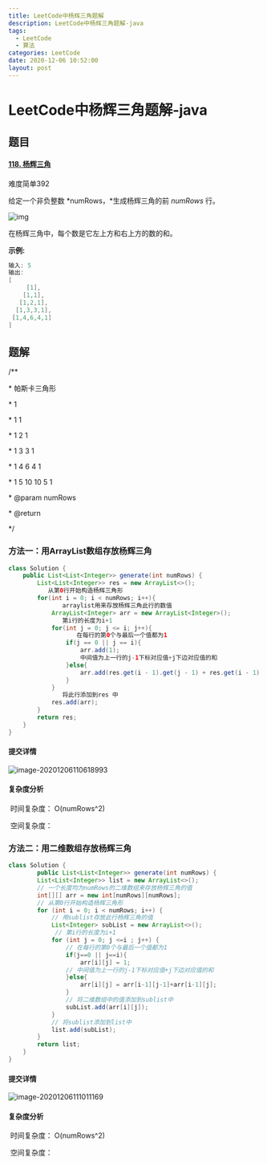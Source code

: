 ```yaml
---
title: LeetCode中杨辉三角题解
description: LeetCode中杨辉三角题解-java
tags:
  - LeetCode
  - 算法
categories: LeetCode
date: 2020-12-06 10:52:00
layout: post
---
```


# LeetCode中杨辉三角题解-java

## 题目

#### [118. 杨辉三角](https://leetcode-cn.com/problems/pascals-triangle/)

难度简单392

给定一个非负整数 *numRows，*生成杨辉三角的前 *numRows* 行。

![img](https://upload.wikimedia.org/wikipedia/commons/0/0d/PascalTriangleAnimated2.gif)

在杨辉三角中，每个数是它左上方和右上方的数的和。

**示例:**

```java
输入: 5
输出:
[
     [1],
    [1,1],
   [1,2,1],
  [1,3,3,1],
 [1,4,6,4,1]
]
```



## 题解

  /**

   \* 帕斯卡三角形

   \* 1

   \* 1 1

   \* 1 2 1

   \* 1 3 3 1

   \* 1 4 6 4 1

   \* 1 5 10 10 5 1

   \* @param numRows

   \* @return

   */

### 方法一：用ArrayList数组存放杨辉三角

```java
class Solution {
    public List<List<Integer>> generate(int numRows) {
        List<List<Integer>> res = new ArrayList<>();
           从第0行开始构造杨辉三角形   
        for(int i = 0; i < numRows; i++){
               arraylist用来存放杨辉三角此行的数值    
            ArrayList<Integer> arr = new ArrayList<Integer>();
               第i行的长度为i+1    
            for(int j = 0; j <= i; j++){
                   在每行的第0个与最后一个值都为1    
                if(j == 0 || j == i){
                    arr.add(1);
                    中间值为上一行的j-1下标对应值+j下边对应值的和
                }else{
                    arr.add(res.get(i - 1).get(j - 1) + res.get(i - 1).get(j));
                }
            }
               将此行添加到res 中 
            res.add(arr);
        }
        return res;
    }
}
```

#### 提交详情

![image-20201206110618993](https://gitee.com/happyzm/images/raw/master/image-20201206110618993.png)

#### 复杂度分析

​		时间复杂度： O(numRows^2)

​		空间复杂度：



### 方法二：用二维数组存放杨辉三角

```java
class Solution {
	    public List<List<Integer>> generate(int numRows) {
        List<List<Integer>> list = new ArrayList<>();
        // 一个长度均为numRows的二维数组来存放杨辉三角的值
        int[][] arr = new int[numRows][numRows];
        // 从第0行开始构造杨辉三角形  
        for (int i = 0; i < numRows; i++) {
            // 用sublist存放此行杨辉三角的值
            List<Integer> subList = new ArrayList<>();
             // 第i行的长度为i+1    
            for (int j = 0; j <=i ; j++) {
                // 在每行的第0个与最后一个值都为1  
                if(j==0 || j==i){
                    arr[i][j] = 1;
                // 中间值为上一行的j-1下标对应值+j下边对应值的和
                }else{
                    arr[i][j] = arr[i-1][j-1]+arr[i-1][j];
                }
                // 将二维数组中的值添加到sublist中 
                subList.add(arr[i][j]);
            }
            // 将sublist添加到list中
            list.add(subList);
        }
        return list;
    }
}
```

#### 提交详情

![image-20201206111011169](https://gitee.com/happyzm/images/raw/master/image-20201206111011169.png)



#### 复杂度分析

​		时间复杂度： O(numRows^2)

​		空间复杂度：